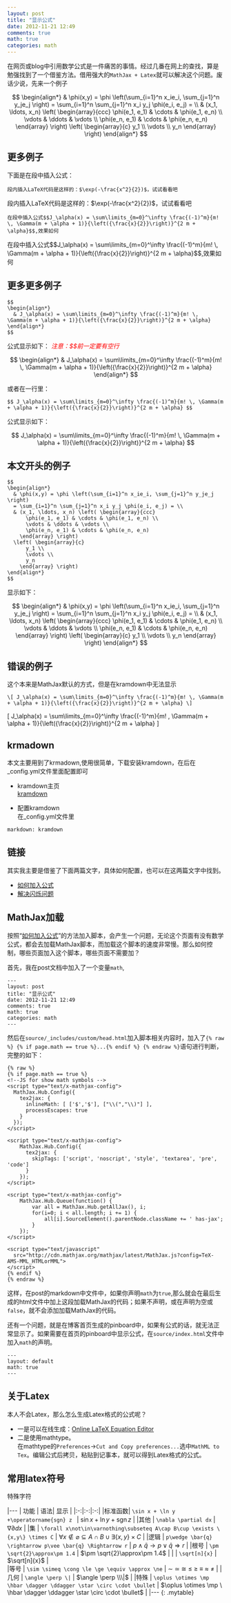 ```yaml
---
layout: post
title: "显示公式"
date: 2012-11-21 12:49
comments: true
math: true
categories: math
---
```


在网页或blog中引用数学公式是一件痛苦的事情。经过几番在网上的查找，算是勉强找到了一个借鉴方法。借用强大的`MathJax + Latex`就可以解决这个问题。废话少说，先来一个例子  

$$
\begin{align*}
  & \phi(x,y) = \phi \left(\sum_{i=1}^n x_ie_i, \sum_{j=1}^n y_je_j \right)
  = \sum_{i=1}^n \sum_{j=1}^n x_i y_j \phi(e_i, e_j) = \\
  & (x_1, \ldots, x_n) \left( \begin{array}{ccc}
      \phi(e_1, e_1) & \cdots & \phi(e_1, e_n) \\
      \vdots & \ddots & \vdots \\
      \phi(e_n, e_1) & \cdots & \phi(e_n, e_n)
    \end{array} \right)
  \left( \begin{array}{c}
      y_1 \\
      \vdots \\
      y_n
    \end{array} \right)
\end{align*}
$$

<!-- more -->

## 更多例子

下面是在段中插入公式：

```
段内插入LaTeX代码是这样的：$\exp(-\frac{x^2}{2})$，试试看看吧
```
<div markdown="1" class="showbox">
段内插入LaTeX代码是这样的：$\exp(-\frac{x^2}{2})$，试试看看吧
</div>

```
在段中插入公式$$J_\alpha(x) = \sum\limits_{m=0}^\infty \frac{(-1)^m}{m! \, \Gamma(m + \alpha + 1)}{\left({\frac{x}{2}}\right)}^{2 m + \alpha}$$,效果如何
```

<div markdown="1" class="showbox">
在段中插入公式$$J_\alpha(x) = \sum\limits_{m=0}^\infty \frac{(-1)^m}{m! \, \Gamma(m + \alpha + 1)}{\left({\frac{x}{2}}\right)}^{2 m + \alpha}$$,效果如何
</div>

## 更多更多例子  

```
$$
\begin{align*}
  & J_\alpha(x) = \sum\limits_{m=0}^\infty \frac{(-1)^m}{m! \, \Gamma(m + \alpha + 1)}{\left({\frac{x}{2}}\right)}^{2 m + \alpha}
\end{align*}
$$
```
公式显示如下： <em style="color:red"> 注意：\$\$前一定要有空行</em>

$$
\begin{align*}
  & J_\alpha(x) = \sum\limits_{m=0}^\infty \frac{(-1)^m}{m! \, \Gamma(m + \alpha + 1)}{\left({\frac{x}{2}}\right)}^{2 m + \alpha}
\end{align*}
$$

或者在一行里：

```
$$ J_\alpha(x) = \sum\limits_{m=0}^\infty \frac{(-1)^m}{m! \, \Gamma(m + \alpha + 1)}{\left({\frac{x}{2}}\right)}^{2 m + \alpha} $$
```

公式显示如下：

$$ J_\alpha(x) = \sum\limits_{m=0}^\infty \frac{(-1)^m}{m! \, \Gamma(m + \alpha + 1)}{\left({\frac{x}{2}}\right)}^{2 m + \alpha} $$

## 本文开头的例子

```
$$
\begin{align*}
  & \phi(x,y) = \phi \left(\sum_{i=1}^n x_ie_i, \sum_{j=1}^n y_je_j \right)
  = \sum_{i=1}^n \sum_{j=1}^n x_i y_j \phi(e_i, e_j) = \\
  & (x_1, \ldots, x_n) \left( \begin{array}{ccc}
      \phi(e_1, e_1) & \cdots & \phi(e_1, e_n) \\
      \vdots & \ddots & \vdots \\
      \phi(e_n, e_1) & \cdots & \phi(e_n, e_n)
    \end{array} \right)
  \left( \begin{array}{c}
      y_1 \\
      \vdots \\
      y_n
    \end{array} \right)
\end{align*}
$$
```

显示如下：

$$
\begin{align*}
  & \phi(x,y) = \phi \left(\sum_{i=1}^n x_ie_i, \sum_{j=1}^n y_je_j \right)
  = \sum_{i=1}^n \sum_{j=1}^n x_i y_j \phi(e_i, e_j) = \\
  & (x_1, \ldots, x_n) \left( \begin{array}{ccc}
      \phi(e_1, e_1) & \cdots & \phi(e_1, e_n) \\
      \vdots & \ddots & \vdots \\
      \phi(e_n, e_1) & \cdots & \phi(e_n, e_n)
    \end{array} \right)
  \left( \begin{array}{c}
      y_1 \\
      \vdots \\
      y_n
    \end{array} \right)
\end{align*}
$$

## 错误的例子

这个本来是MathJax默认的方式，但是在kramdown中无法显示

```
\[ J_\alpha(x) = \sum\limits_{m=0}^\infty \frac{(-1)^m}{m! \, \Gamma(m + \alpha + 1)}{\left({\frac{x}{2}}\right)}^{2 m + \alpha} \]
```

\[ J_\alpha(x) = \sum\limits_{m=0}^\infty \frac{(-1)^m}{m! \, \Gamma(m + \alpha + 1)}{\left({\frac{x}{2}}\right)}^{2 m + \alpha} \]

## krmadown

本文主要用到了krmadown,使用很简单，下载安装kramdown，在后在\_config.yml文件里面配置即可

* kramdown主页   
[kramdown](http://kramdown.rubyforge.org/)  

* 配置kramdown  
在_config.yml文件里

```
markdown: kramdown
```

## 链接

其实我主要是借鉴了下面两篇文字，具体如何配置，也可以在这两篇文字中找到。

* [如何加入公式](http://yanping.me/cn/blog/2012/03/10/octopress-with-latex/)  
* [解决闪烁问题](http://steshaw.org/blog/2012/02/09/hello-mathjax/)  

## MathJax加载

按照“[如何加入公式](http://yanping.me/cn/blog/2012/03/10/octopress-with-latex/)”的方法加入脚本，会产生一个问题，无论这个页面有没有数学公式，都会去加载MathJax脚本，而加载这个脚本的速度非常慢。那么如何控制，哪些页面加入这个脚本，哪些页面不需要加？    

首先，我在post文档中加入了一个变量`math`,

```
---
layout: post
title: "显示公式"
date: 2012-11-21 12:49
comments: true
math: true
categories: math
---
```

然后在`source/_includes/custom/head.html`加入脚本相关内容时，加入了`{% raw %} {% if page.math == true %}...{% endif %} {% endraw %}`语句进行判断，完整的如下：

```
{% raw %}
{% if page.math == true %}
<!--JS for show math symbols -->
<script type="text/x-mathjax-config">
  MathJax.Hub.Config({
    tex2jax: {
      inlineMath: [ ['$','$'], ["\\(","\\)"] ],
      processEscapes: true
    }
  });
</script>

<script type="text/x-mathjax-config">
    MathJax.Hub.Config({
      tex2jax: {
        skipTags: ['script', 'noscript', 'style', 'textarea', 'pre', 'code']
      }
    });
</script>

<script type="text/x-mathjax-config">
    MathJax.Hub.Queue(function() {
        var all = MathJax.Hub.getAllJax(), i;
        for(i=0; i < all.length; i += 1) {
            all[i].SourceElement().parentNode.className += ' has-jax';
        }
    });
</script>

<script type="text/javascript"
  src="http://cdn.mathjax.org/mathjax/latest/MathJax.js?config=TeX-AMS-MML_HTMLorMML">
</script>
{% endif %}
{% endraw %}
```

这样，在post的markdown中文件中，如果你声明`math`为`true`,那么就会在最后生成的html文件中加上这段加载MathJax的代码；如果不声明，或在声明为空或`false`，就不会添加加载MathJax的代码。   

还有一个问题，就是在博客首页生成的pinboard中，如果有公式的话，就无法正常显示了。如果需要在首页的pinboard中显示公式，在`source/index.html`文件中加入`math`的声明。

```
---
layout: default
math: true
---
```

## 关于Latex

本人不会Latex，那么怎么生成Latex格式的公式呢？   

* 一是可以在线生成：[Online LaTeX Equation Editor](http://www.codecogs.com/latex/eqneditor.php)   
* 二是使用mathtype。   
	在mathtype的`Preferences`->`Cut and Copy preferences...`选中`MathML to Tex`。编辑公式后拷贝，粘贴到记事本，就可以得到Latex格式的公式。


## 常用latex符号

特殊字符

|---
| 功能 | 语法| 显示 |
|:-:|:-:|:-:|
|标准函数| `\sin x + \ln y +\operatorname{sgn} z ` | $\sin x + \ln y +\operatorname{sgn} z$ |
|其他    | `\nabla \partial dx`                      | $\nabla \partial dx$                   |
|集      | `\forall x\not\in\varnothing\subseteq A\cap B\cup \exists \{x,y\} \times C` | $\forall x \not\in \varnothing \subseteq A\cap B\cup \exists \{x,y\} \times C$ |
|逻辑    | `p\wedge \bar{q} \rightarrow p\vee \bar{q} \Rightarrow r` | $p\wedge \bar{q} \rightarrow p\vee \bar{q} \Rightarrow r$ |
|根号    | `\pm \sqrt{2}\approx\pm 1.4`              | $\pm \sqrt{2}\approx\pm 1.4$ |
|        | `\sqrt[n]{x}`        | $\sqrt[n]{x}$ |          
|等号    | `\sim \simeq \cong \le \ge \equiv \approx \ne`  | $\sim \ \simeq \ \cong \ \le \ \ge \ \equiv \ \approx \ \ne$ |
|几何    | `\angle \perp \|` | $\angle \perp \\\|$ |
|特殊    | `\oplus \otimes \mp \hbar \dagger \ddagger \star \circ \cdot \bullet` | $\oplus \otimes \mp \ \hbar \dagger \ddagger \star \circ \cdot \bullet\$ | 
|---
{: .mytable}
